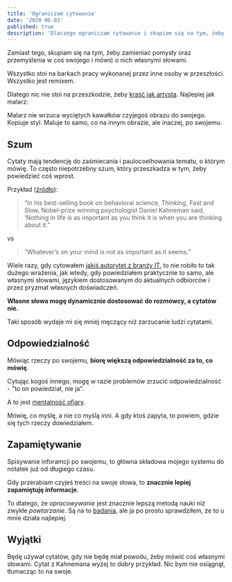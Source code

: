 ```yaml
---
title: 'Ograniczam cytowanie'
date: '2020-06-03'
published: true
description: 'Dlaczego ograniczam cytowanie i skupiam się na tym, żeby kraść jak malarz.'
---
```


Zamiast tego, skupiam się na tym, żeby zamieniać pomysły oraz przemyślenia w coś swojego i mówić o nich własnymi słowami.

Wszystko stoi na barkach pracy wykonanej przez inne osoby w przeszłości. Wszystko jest remixem.

Dlatego nic nie stoi na przeszkodzie, żeby [kraść jak artysta](https://www.goodreads.com/book/show/13099738-steal-like-an-artist). Najlepiej jak malarz:

Malarz nie wrzuca wyciętych kawałków czyjegoś obrazu do swojego. Kopiuje styl. Maluje to samo, co na innym obrazie, ale inaczej, po swojemu.

## Szum

Cytaty mają tendencję do zaśmiecania i paulocoelhowania tematu, o którym mówię. To często niepotrzebny szum, który przeszkadza w tym, żeby powiedzieć coś wprost.

Przykład ([źródło](https://sive.rs/dq)):

> “In his best-selling book on behavioral science, Thinking, Fast and Slow, Nobel-prize winning psychologist Daniel Kahneman said, ‘Nothing in life is as important as you think it is when you are thinking about it.”

vs

> “Whatever’s on your mind is not as important as it seems.”

Wiele razy, gdy cytowałem [jakiś autorytet z branży IT](https://en.wikipedia.org/wiki/Robert_C._Martin), to nie robiło to tak dużego wrażenia, jak wtedy, gdy powiedziałem praktycznie to samo, ale własnymi słowami, językiem dostosowanym do aktualnych odbiorców i przez pryzmat własnych doświadczeń.

**Własne słowa mogę dynamicznie dostosować do rozmówcy, a cytatów nie.**

Taki sposób wydaje mi się mniej męczący niż zarzucanie ludzi cytatami.

## Odpowiedzialność

Mówiąc rzeczy po swojemu, **biorę większą odpowiedzialność za to, co mówię**.

Cytując kogoś innego, mogę w razie problemów zrzucić odpowiedzialność - "to on powiedział, nie ja".

A to jest [mentalność ofiary](https://en.wikipedia.org/wiki/Victim_mentality).

Mówię, co myślę, a nie co myślą inni. A gdy ktoś zapyta, to powiem, gdzie się tych rzeczy dowiedziałem.

## Zapamiętywanie

Spisywanie inforamcji po swojemu, to główna składowa mojego systemu do notatek już od długiego czasu.

Gdy przerabiam czyjeś treści na swoje słowa, to **znacznie lepiej zapamiętuję informacje**.

To dlatego, że *opracowywanie* jest znacznie lepszą metodą nauki niż zwykłe *powtarzanie*. Są na to [badania](https://www.goodreads.com/book/show/18770267-make-it-stick), ale ja po prostu sprawdziłem, że to u mnie działa najlepiej.

## Wyjątki

Będę używał cytatów, gdy nie będę miał powodu, żeby mówić coś własnymi słowami. Cytat z Kahnemana wyżej to dobry przykład. Nic bym nie osiągnął, tłumacząc to na swoje.
